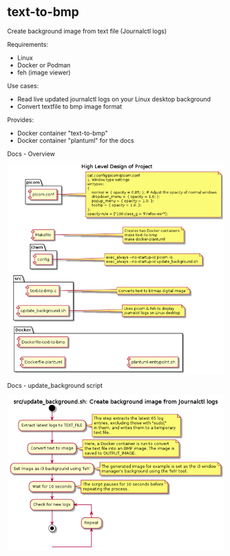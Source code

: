 # text-to-bmp
Create background image from text file (Journalctl logs)

Requirements:
- Linux
- Docker or Podman
- feh (image viewer)

Use cases:
- Read live updated journalctl logs on your Linux desktop background
- Convert textfile to bmp image format

Provides:
- Docker container "text-to-bmp"
- Docker container "plantuml" for the docs

Docs - Overview

![overview](./docs/diagrams/generated/overview.png)

Docs - update_background script

![overview](./docs/diagrams/generated/update_background.png)
